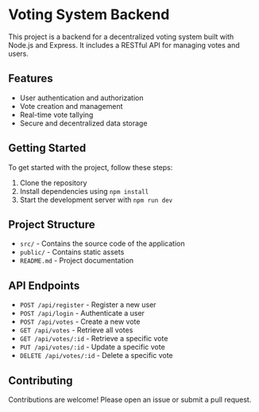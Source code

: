# Voting System Backend

This project is a backend for a decentralized voting system built with Node.js and Express. It includes a RESTful API for managing votes and users.

## Features

- User authentication and authorization
- Vote creation and management
- Real-time vote tallying
- Secure and decentralized data storage

## Getting Started

To get started with the project, follow these steps:

1. Clone the repository
2. Install dependencies using `npm install`
3. Start the development server with `npm run dev`

## Project Structure

- `src/` - Contains the source code of the application
- `public/` - Contains static assets
- `README.md` - Project documentation

## API Endpoints

- `POST /api/register` - Register a new user
- `POST /api/login` - Authenticate a user
- `POST /api/votes` - Create a new vote
- `GET /api/votes` - Retrieve all votes
- `GET /api/votes/:id` - Retrieve a specific vote
- `PUT /api/votes/:id` - Update a specific vote
- `DELETE /api/votes/:id` - Delete a specific vote

## Contributing

Contributions are welcome! Please open an issue or submit a pull request.
